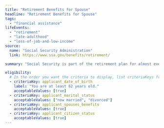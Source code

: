 ```yaml
---
title: "Retirement Benefits for Spouse"
headline: "Retirement Benefits for Spouse"
tags:
  - "financial assistance"
lifeEvents:
  - "retirement"
  - "late-adulthood"
  - "loss-of-job-and-low-income"
source:
  name: "Social Security Administration"
  link: https://www.ssa.gov/benefits/retirement/

summary: "Social Security is part of the retirement plan for almost every American worker. It provides replacement income for qualified retirees and their families."

eligibility:
  # In the order you want the criteria to display, list criteriaKeys from the csv here, each followed by a comma-separated list of which values indicate eligibility for that criteria. Wrap individual values in quotes if they have inner commas.
  - criteriaKey: applicant_date_of_birth
    label: "You are at least 62 years old."
    acceptableValues: [true]
  - criteriaKey: applicant_marital_status
    acceptableValues: ["now married", "divorced"]
  - criteriaKey: applicant_spouses_benefits
    acceptableValues: [true]
  - criteriaKey: applicant_citizen_status
    acceptableValues: [true]
---
```

